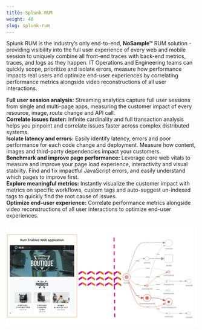 ```yaml
---
title: Splunk RUM
weight: 40
slug: splunk-rum
---
```


Splunk RUM is the industry’s only end-to-end, **NoSample™** RUM solution - providing visibility into the full user experience of every web and mobile session to uniquely combine all front-end traces with back-end metrics, traces, and logs as they happen. IT Operations and Engineering teams can quickly scope, prioritize and isolate errors, measure how performance impacts real users and optimize end-user experiences by correlating performance metrics alongside video reconstructions of all user interactions.

**Full user session analysis:** Streaming analytics capture full user sessions from single and multi-page apps, measuring the customer impact of every resource, image, route change and API call.  
**Correlate issues faster:** Infinite cardinality and full transaction analysis helps you pinpoint and correlate issues faster across complex distributed systems.  
**Isolate latency and errors:** Easily identify latency, errors and poor performance for each code change and deployment. Measure how content, images and third-party dependencies impact your customers.  
**Benchmark and improve page performance:** Leverage core web vitals to measure and improve your page load experience, interactivity and visual stability. Find and fix impactful JavaScript errors, and easily understand which pages to improve first.  
**Explore meaningful metrics:** Instantly visualize the customer impact with metrics on specific workflows, custom tags and auto-suggest un-indexed tags to quickly find the root cause of issues.  
**Optimize end-user experience:** Correlate performance metrics alongside video reconstructions of all user interactions to optimize end-user experiences.

![Architecture Overview](../images/rum-architecture.png?width=40vw)

